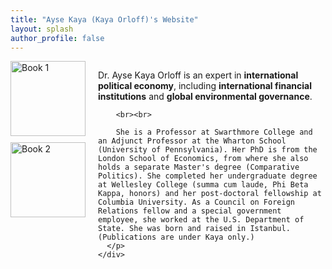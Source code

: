 ```yaml
---
title: "Ayse Kaya (Kaya Orloff)'s Website"
layout: splash
author_profile: false
---
```


<section>
  <div style="display: flex; align-items: flex-start; gap: 20px;">
    <div>
      <img src="images/book1.jpg" alt="Book 1" style="width: 120px; margin-bottom: 10px;" />
      <img src="images/book2.jpg" alt="Book 2" style="width: 120px;" />
    </div>
    <div>
      <p>
        Dr. Ayse Kaya Orloff is an expert in <strong>international political economy</strong>, including
        <strong>international financial institutions</strong> and <strong>global environmental governance</strong>.

        <br><br>

        She is a Professor at Swarthmore College and an Adjunct Professor at the Wharton School (University of Pennsylvania). Her PhD is from the London School of Economics, from where she also holds a separate Master's degree (Comparative Politics). She completed her undergraduate degree at Wellesley College (summa cum laude, Phi Beta Kappa, honors) and her post-doctoral fellowship at Columbia University. As a Council on Foreign Relations fellow and a special government employee, she worked at the U.S. Department of State. She was born and raised in Istanbul. (Publications are under Kaya only.)
      </p>
    </div>
  </div>
</section>







